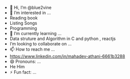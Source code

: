 - 👋 Hi, I’m @blue2vine
- 👀 I’m interested in ...
- Reading book
- Listing Songs
- Programming
- 🌱 I’m currently learning ...
- Data struture and Algorithm in C and python , reactjs
- I’m looking to collaborate on ...
- 📫 How to reach me ...
- https://www.linkedin.com/in/mahadev-athani-6661b3288
- 😄 Pronouns: ...
- He Him
- ⚡ Fun fact: ...

<!---
blue2vine/blue2vine is a ✨ special ✨ repository because its `README.md` (this file) appears on your GitHub profile.
You can click the Preview link to take a look at your changes.
--->
